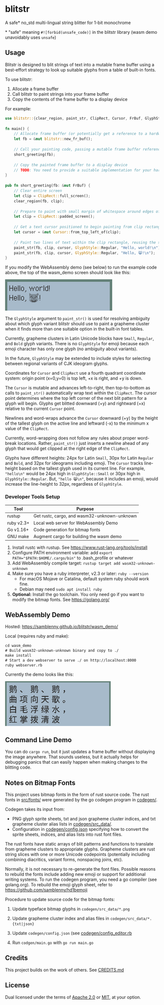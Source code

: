 # blitstr

A safe* no_std multi-lingual string blitter for 1-bit monochrome

\* "safe" meaning `#![forbid(unsafe_code)]` in the blitstr library
(wasm demo unavoidably uses `unsafe`)


## Usage

Blitstr is designed to blit strings of text into a mutable frame buffer using a
best-effort strategy to look up suitable glyphs from a table of built-in fonts.

To use blitstr:
1. Allocate a frame buffer
2. Call blitstr to paint strings into your frame buffer
3. Copy the contents of the frame buffer to a display device

For example:
```rust
use blitstr::{clear_region, paint_str, ClipRect, Cursor, FrBuf, GlyphStyle};

fn main() {
    // Allocate frame buffer (or potentially get a reference to a hardware buffer)
    let fb = &mut blitstr::new_fr_buf();

    // Call your painting code, passing a mutable frame buffer reference for blitstr
    short_greeting(fb);

    // Copy the painted frame buffer to a display device
    // TODO: You need to provide a suitable implementation for your hardware
}

pub fn short_greeting(fb: &mut FrBuf) {
    // Clear entire screen
    let clip = ClipRect::full_screen();
    clear_region(fb, clip);

    // Prepare to paint with small margin of whitespace around edges of screen
    let clip = ClipRect::padded_screen();

    // Get a text cursor positioned to begin painting from clip rectangle's top left corner
    let cursor = &mut Cursor::from_top_left_of(clip);

    // Paint two lines of text within the clip rectangle, reusing the same cursor
    paint_str(fb, clip, cursor, GlyphStyle::Regular, "Hello, world!\n");
    paint_str(fb, clip, cursor, GlyphStyle::Regular, "Hello, 😸!\n");
}
```

If you modify the WebAssembly demo (see below) to run the example code above,
the top of the wasm_demo screen should look like this:

![paint_short_greeting wasm demo screenshot](doc/short_greeting.png)

The `GlyphStyle` argument to `paint_str()` is used for resolving ambiguity
about which glyph variant blitstr should use to paint a grapheme cluster when
it finds more than one suitable option in the built-in font tables.

Currently, grapheme clusters in Latin Unicode blocks have `Small`, `Regular`,
and `Bold` glyph variants. There is no `GlyphStyle` for emoji because each
emoji character has only one glyph (no ambiguity about variants).

In the future, `GlyphStyle` may be extended to include styles for selecting
between regional variants of CJK ideogram glyphs.

Coordinates for `Cursor` and `ClipRect` use a fourth quadrant coordinate
system: origin point (x=0,y=0) is top left, +x is right, and +y is down.

The `Cursor` is mutable and advances left-to-right, then top-to-bottom as calls
to `paint_str()` automatically wrap text within the `ClipRect`. The cursor
point determines where the top left corner of the next blit pattern for a glyph
will begin. Glyphs get blitted downward (+y) and rightward (+x) relative to the
current `Cursor` point.

Newlines and word-wraps advance the `Cursor` downward (+y) by the height of the
tallest glyph on the active line and leftward (-x) to the minimum x value of
the `ClipRect`.

Currently, word-wrapping does not follow any rules about proper word-break
locations. Rather, `paint_str()` just inserts a newline ahead of any glyph that
would get clipped at the right edge of the `ClipRect`.

Glyphs have different heights: 24px for Latin `Small`, 30px for Latin `Regular`
and `Bold`, and 32px for ideograms including emoji. The `Cursor` tracks
line-height based on the tallest glyph used in its current line. For example,
`"hello\n"` would be 24px high in `GlyphStyle::Small` or 30px high in
`GlyphStyle::Regular`. But, `"hello 😸\n"`, because it includes an emoji, would
increase the line-height to 32px, regardless of `GlyphStyle`.


### Developer Tools Setup

| Tool | Purpose |
|--|--|
| rustup | Get rustc, cargo, and wasm32-unknown-unknown |
| ruby v2.3+ | Local web server for WebAssembly Demo |
| Go v1.16+ | Code generation for bitmap fonts |
| GNU make | Augment cargo for building the wasm demo |

1. Install rustc with rustup. See https://www.rust-lang.org/tools/install
2. Configure PATH environment variable: add `export PATH="$PATH:$HOME/.cargo/bin"`
   to .bash_profile or whatever
3. Add WebAssembly compile target: `rustup target add wasm32-unknown-unknown`
4. Make sure you have a ruby interpreter, v2.3 or later: `ruby --version`
   - For macOS Mojave or Catalina, default system ruby should work fine.
   - Debian may need `sudo apt install ruby`
5. **Optional:** Install the go toolchain. You only need go if you want to
   modify the bitmap fonts. See https://golang.org/


## WebAssembly Demo

Hosted: https://samblenny.github.io/blitstr/wasm_demo/

Local (requires ruby and make):

```
cd wasm_demo
# Build wasm32-unknown-unknown binary and copy to ./
make install
# Start a dev webserver to serve ./ on http://localhost:8000
ruby webserver.rb
```

Currently the demo looks like this:

![wasm demo screenshot](doc/goose_poem.png)


## Command Line Demo

You can do `cargo run`, but it just updates a frame buffer without displaying
the image anywhere. That sounds useless, but it actually helps for debugging
panics that can easily happen when making changes to the blitting code.


## Notes on Bitmap Fonts

This project uses bitmap fonts in the form of rust source code. The rust fonts
in [src/fonts/](src/fonts) were generated by the go codegen program in
[codegen/](codegen).

Codegen takes its input from:
- PNG glyph sprite sheets, txt and json grapheme cluster indices, and txt
grapheme cluster alias lists in [codegen/src_data/](codegen/src_data).
- Configuration in [codegen/config.json](codegen/config.json) specifying how to
convert the sprite sheets, indices, and alias lists into rust font files.

The rust fonts have static arrays of blit patterns and functions to translate
from grapheme clusters to appropriate glyphs. Grapheme clusters are rust string
slices with one or more Unicode codepoints (potentially including combining
diacritics, variant forms, nonspacing joins, etc).

Normally, it is not necessary to re-generate the font files. Possible reasons
to rebuild the fonts include adding new emoji or support for additional writing
systems. To run the codegen program, you need a go compiler (see golang.org). To
rebuild the emoji glyph sheet, refer to https://github.com/samblenny/hd1bemoji

Procedure to update source code for the bitmap fonts:

1. Update typeface bitmap glyphs in `codegen/src_data/*.png`

2. Update grapheme cluster index and alias files in `codegen/src_data/*.{txt|json}`

3. Update `codegen/config.json` (see [codegen/config_editor.rb](codegen/config_editor.rb)

3. Run `codgen/main.go` with `go run main.go`


## Credits

This project builds on the work of others. See [CREDITS.md](CREDITS.md)


## License

Dual licensed under the terms of [Apache 2.0](LICENSE-APACHE) or
[MIT](LICENSE-MIT), at your option.
